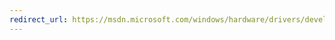 ```yaml
---
redirect_url: https://msdn.microsoft.com/windows/hardware/drivers/develop/umdf-verifier-properties-for-driver-package-projects
---
```

